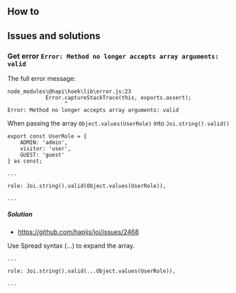 ## How to

## Issues and solutions

### Get error `Error: Method no longer accepts array arguments: valid`
The full error message:
````
node_modules\@hapi\hoek\lib\error.js:23
            Error.captureStackTrace(this, exports.assert);
                  ^
Error: Method no longer accepts array arguments: valid
````

When passing the array `Object.values(UserRole)` into `Joi.string().valid()`
````
export const UserRole = {
    ADMIN: 'admin',
    visitor: 'user',
    GUEST: 'guest'
} as const;

...

role: Joi.string().valid(Object.values(UserRole)),

...
````

##### Solution
- https://github.com/hapijs/joi/issues/2468

Use Spread syntax (...) to expand the array.

````
...

role: Joi.string().valid(...Object.values(UserRole)),

...
````